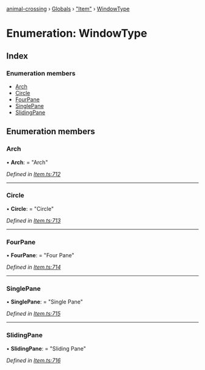 [animal-crossing](../README.md) › [Globals](../globals.md) › ["Item"](../modules/_item_.md) › [WindowType](_item_.windowtype.md)

# Enumeration: WindowType

## Index

### Enumeration members

* [Arch](_item_.windowtype.md#arch)
* [Circle](_item_.windowtype.md#circle)
* [FourPane](_item_.windowtype.md#fourpane)
* [SinglePane](_item_.windowtype.md#singlepane)
* [SlidingPane](_item_.windowtype.md#slidingpane)

## Enumeration members

###  Arch

• **Arch**: = "Arch"

*Defined in [Item.ts:712](https://github.com/Norviah/animal-crossing/blob/02b4c7f/module/types/Item.ts#L712)*

___

###  Circle

• **Circle**: = "Circle"

*Defined in [Item.ts:713](https://github.com/Norviah/animal-crossing/blob/02b4c7f/module/types/Item.ts#L713)*

___

###  FourPane

• **FourPane**: = "Four Pane"

*Defined in [Item.ts:714](https://github.com/Norviah/animal-crossing/blob/02b4c7f/module/types/Item.ts#L714)*

___

###  SinglePane

• **SinglePane**: = "Single Pane"

*Defined in [Item.ts:715](https://github.com/Norviah/animal-crossing/blob/02b4c7f/module/types/Item.ts#L715)*

___

###  SlidingPane

• **SlidingPane**: = "Sliding Pane"

*Defined in [Item.ts:716](https://github.com/Norviah/animal-crossing/blob/02b4c7f/module/types/Item.ts#L716)*
